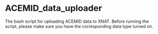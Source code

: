 # ACEMID_data_uploader
The bash script for uploading ACEMID data to XNAT.
Before running the script, please make sure you have the corresponding data type turned on.
